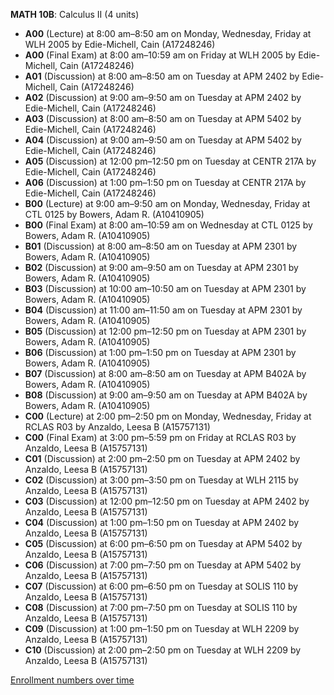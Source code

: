 **MATH 10B**: Calculus II (4 units)

- **A00** (Lecture) at 8:00 am–8:50 am on Monday, Wednesday, Friday at WLH 2005 by Edie-Michell, Cain (A17248246)
- **A00** (Final Exam) at 8:00 am–10:59 am on Friday at WLH 2005 by Edie-Michell, Cain (A17248246)
- **A01** (Discussion) at 8:00 am–8:50 am on Tuesday at APM 2402 by Edie-Michell, Cain (A17248246)
- **A02** (Discussion) at 9:00 am–9:50 am on Tuesday at APM 2402 by Edie-Michell, Cain (A17248246)
- **A03** (Discussion) at 8:00 am–8:50 am on Tuesday at APM 5402 by Edie-Michell, Cain (A17248246)
- **A04** (Discussion) at 9:00 am–9:50 am on Tuesday at APM 5402 by Edie-Michell, Cain (A17248246)
- **A05** (Discussion) at 12:00 pm–12:50 pm on Tuesday at CENTR 217A by Edie-Michell, Cain (A17248246)
- **A06** (Discussion) at 1:00 pm–1:50 pm on Tuesday at CENTR 217A by Edie-Michell, Cain (A17248246)
- **B00** (Lecture) at 9:00 am–9:50 am on Monday, Wednesday, Friday at CTL 0125 by Bowers, Adam R. (A10410905)
- **B00** (Final Exam) at 8:00 am–10:59 am on Wednesday at CTL 0125 by Bowers, Adam R. (A10410905)
- **B01** (Discussion) at 8:00 am–8:50 am on Tuesday at APM 2301 by Bowers, Adam R. (A10410905)
- **B02** (Discussion) at 9:00 am–9:50 am on Tuesday at APM 2301 by Bowers, Adam R. (A10410905)
- **B03** (Discussion) at 10:00 am–10:50 am on Tuesday at APM 2301 by Bowers, Adam R. (A10410905)
- **B04** (Discussion) at 11:00 am–11:50 am on Tuesday at APM 2301 by Bowers, Adam R. (A10410905)
- **B05** (Discussion) at 12:00 pm–12:50 pm on Tuesday at APM 2301 by Bowers, Adam R. (A10410905)
- **B06** (Discussion) at 1:00 pm–1:50 pm on Tuesday at APM 2301 by Bowers, Adam R. (A10410905)
- **B07** (Discussion) at 8:00 am–8:50 am on Tuesday at APM B402A by Bowers, Adam R. (A10410905)
- **B08** (Discussion) at 9:00 am–9:50 am on Tuesday at APM B402A by Bowers, Adam R. (A10410905)
- **C00** (Lecture) at 2:00 pm–2:50 pm on Monday, Wednesday, Friday at RCLAS R03 by Anzaldo, Leesa B (A15757131)
- **C00** (Final Exam) at 3:00 pm–5:59 pm on Friday at RCLAS R03 by Anzaldo, Leesa B (A15757131)
- **C01** (Discussion) at 2:00 pm–2:50 pm on Tuesday at APM 2402 by Anzaldo, Leesa B (A15757131)
- **C02** (Discussion) at 3:00 pm–3:50 pm on Tuesday at WLH 2115 by Anzaldo, Leesa B (A15757131)
- **C03** (Discussion) at 12:00 pm–12:50 pm on Tuesday at APM 2402 by Anzaldo, Leesa B (A15757131)
- **C04** (Discussion) at 1:00 pm–1:50 pm on Tuesday at APM 2402 by Anzaldo, Leesa B (A15757131)
- **C05** (Discussion) at 6:00 pm–6:50 pm on Tuesday at APM 5402 by Anzaldo, Leesa B (A15757131)
- **C06** (Discussion) at 7:00 pm–7:50 pm on Tuesday at APM 5402 by Anzaldo, Leesa B (A15757131)
- **C07** (Discussion) at 6:00 pm–6:50 pm on Tuesday at SOLIS 110 by Anzaldo, Leesa B (A15757131)
- **C08** (Discussion) at 7:00 pm–7:50 pm on Tuesday at SOLIS 110 by Anzaldo, Leesa B (A15757131)
- **C09** (Discussion) at 1:00 pm–1:50 pm on Tuesday at WLH 2209 by Anzaldo, Leesa B (A15757131)
- **C10** (Discussion) at 2:00 pm–2:50 pm on Tuesday at WLH 2209 by Anzaldo, Leesa B (A15757131)

[Enrollment numbers over time](./MATH10B.tsv)
